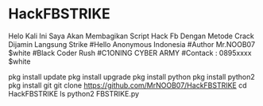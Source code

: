 # HackFBSTRIKE
Helo Kali Ini Saya Akan Membagikan Script Hack Fb Dengan Metode Crack Dijamin Langsung Strike
#Hello Anonymous Indonesia 
#Author Mr.NOOB07 $white
#Black Coder Rush
#C1ONING CYBER ARMY
#Contack : 0895xxxx $white

pkg install update 
pkg install upgrade
pkg install python
pkg install python2
pkg install git
git clone https://github.com/MrNOOB07/HackFBSTRIKE
cd HackFBSTRIKE
ls
python2 FBSTRIKE.py
